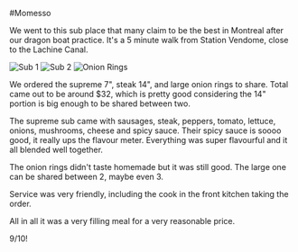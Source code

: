#Momesso

We went to this sub place that many claim to be the best in Montreal after our dragon boat practice. It's a 5 minute walk from Station Vendome, close to the Lachine Canal.

![Sub 1](../images/food/montreal/momesso/1.jpg "Sub 1")
![Sub 2](../images/food/montreal/momesso/2.jpg "Sub 2")
![Onion Rings](../images/food/montreal/momesso/3.jpg "Onion Rings")

We ordered the supreme 7", steak 14", and large onion rings to share. Total came out to be around $32, which is pretty good considering the 14" portion is big enough to be shared between two. 

The supreme sub came with sausages, steak, peppers, tomato, lettuce, onions, mushrooms, cheese and spicy sauce. Their spicy sauce is soooo good, it really ups the flavour meter. Everything was super flavourful and it all blended well together.

The onion rings didn't taste homemade but it was still good. The large one can be shared between 2, maybe even 3.

Service was very friendly, including the cook in the front kitchen taking the order.

All in all it was a very filling meal for a very reasonable price.

9/10!